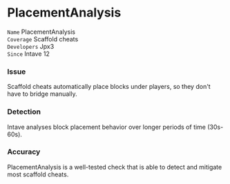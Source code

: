 # PlacementAnalysis

`Name` PlacementAnalysis<br>
`Coverage` Scaffold cheats<br>
`Developers` Jpx3<br>
`Since` Intave 12<br>

### Issue

Scaffold cheats automatically place blocks under players, so they don't have to bridge manually.

### Detection

Intave analyses block placement behavior over longer periods of time (30s-60s).

### Accuracy

PlacementAnalysis is a well-tested check that is able to detect and mitigate most scaffold cheats. 

<!--
### Issues

TODO
-->
